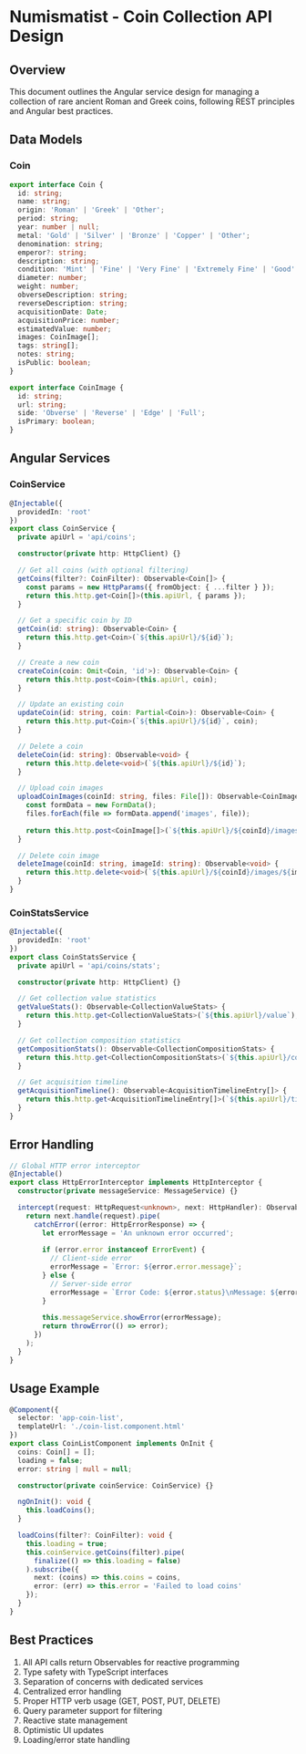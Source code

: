 # Numismatist - Coin Collection API Design

## Overview
This document outlines the Angular service design for managing a collection of rare ancient Roman and Greek coins, following REST principles and Angular best practices.

## Data Models

### Coin
```typescript
export interface Coin {
  id: string;
  name: string;
  origin: 'Roman' | 'Greek' | 'Other';
  period: string;
  year: number | null;
  metal: 'Gold' | 'Silver' | 'Bronze' | 'Copper' | 'Other';
  denomination: string;
  emperor?: string;
  description: string;
  condition: 'Mint' | 'Fine' | 'Very Fine' | 'Extremely Fine' | 'Good' | 'Fair' | 'Poor';
  diameter: number;
  weight: number;
  obverseDescription: string;
  reverseDescription: string;
  acquisitionDate: Date;
  acquisitionPrice: number;
  estimatedValue: number;
  images: CoinImage[];
  tags: string[];
  notes: string;
  isPublic: boolean;
}

export interface CoinImage {
  id: string;
  url: string;
  side: 'Obverse' | 'Reverse' | 'Edge' | 'Full';
  isPrimary: boolean;
}
```

## Angular Services

### CoinService
```typescript
@Injectable({
  providedIn: 'root'
})
export class CoinService {
  private apiUrl = 'api/coins';

  constructor(private http: HttpClient) {}

  // Get all coins (with optional filtering)
  getCoins(filter?: CoinFilter): Observable<Coin[]> {
    const params = new HttpParams({ fromObject: { ...filter } });
    return this.http.get<Coin[]>(this.apiUrl, { params });
  }

  // Get a specific coin by ID
  getCoin(id: string): Observable<Coin> {
    return this.http.get<Coin>(`${this.apiUrl}/${id}`);
  }

  // Create a new coin
  createCoin(coin: Omit<Coin, 'id'>): Observable<Coin> {
    return this.http.post<Coin>(this.apiUrl, coin);
  }

  // Update an existing coin
  updateCoin(id: string, coin: Partial<Coin>): Observable<Coin> {
    return this.http.put<Coin>(`${this.apiUrl}/${id}`, coin);
  }

  // Delete a coin
  deleteCoin(id: string): Observable<void> {
    return this.http.delete<void>(`${this.apiUrl}/${id}`);
  }

  // Upload coin images
  uploadCoinImages(coinId: string, files: File[]): Observable<CoinImage[]> {
    const formData = new FormData();
    files.forEach(file => formData.append('images', file));
    
    return this.http.post<CoinImage[]>(`${this.apiUrl}/${coinId}/images`, formData);
  }

  // Delete coin image
  deleteImage(coinId: string, imageId: string): Observable<void> {
    return this.http.delete<void>(`${this.apiUrl}/${coinId}/images/${imageId}`);
  }
}
```

### CoinStatsService
```typescript
@Injectable({
  providedIn: 'root'
})
export class CoinStatsService {
  private apiUrl = 'api/coins/stats';

  constructor(private http: HttpClient) {}

  // Get collection value statistics
  getValueStats(): Observable<CollectionValueStats> {
    return this.http.get<CollectionValueStats>(`${this.apiUrl}/value`);
  }

  // Get collection composition statistics
  getCompositionStats(): Observable<CollectionCompositionStats> {
    return this.http.get<CollectionCompositionStats>(`${this.apiUrl}/composition`);
  }

  // Get acquisition timeline
  getAcquisitionTimeline(): Observable<AcquisitionTimelineEntry[]> {
    return this.http.get<AcquisitionTimelineEntry[]>(`${this.apiUrl}/timeline`);
  }
}
```

## Error Handling

```typescript
// Global HTTP error interceptor
@Injectable()
export class HttpErrorInterceptor implements HttpInterceptor {
  constructor(private messageService: MessageService) {}

  intercept(request: HttpRequest<unknown>, next: HttpHandler): Observable<HttpEvent<unknown>> {
    return next.handle(request).pipe(
      catchError((error: HttpErrorResponse) => {
        let errorMessage = 'An unknown error occurred';
        
        if (error.error instanceof ErrorEvent) {
          // Client-side error
          errorMessage = `Error: ${error.error.message}`;
        } else {
          // Server-side error
          errorMessage = `Error Code: ${error.status}\nMessage: ${error.message}`;
        }
        
        this.messageService.showError(errorMessage);
        return throwError(() => error);
      })
    );
  }
}
```

## Usage Example

```typescript
@Component({
  selector: 'app-coin-list',
  templateUrl: './coin-list.component.html'
})
export class CoinListComponent implements OnInit {
  coins: Coin[] = [];
  loading = false;
  error: string | null = null;

  constructor(private coinService: CoinService) {}

  ngOnInit(): void {
    this.loadCoins();
  }

  loadCoins(filter?: CoinFilter): void {
    this.loading = true;
    this.coinService.getCoins(filter).pipe(
      finalize(() => this.loading = false)
    ).subscribe({
      next: (coins) => this.coins = coins,
      error: (err) => this.error = 'Failed to load coins'
    });
  }
}
```

## Best Practices
1. All API calls return Observables for reactive programming
2. Type safety with TypeScript interfaces
3. Separation of concerns with dedicated services
4. Centralized error handling
5. Proper HTTP verb usage (GET, POST, PUT, DELETE)
6. Query parameter support for filtering
7. Reactive state management
8. Optimistic UI updates
9. Loading/error state handling
